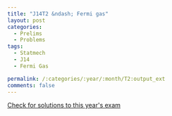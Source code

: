 ```yaml
---
title: "J14T2 &ndash; Fermi gas"
layout: post
categories:
  - Prelims
  - Problems
tags:
  - Statmech
  - J14
  - Fermi Gas

permalink: /:categories/:year/:month/T2:output_ext
comments: false
---
```

<object data="2014J2T.pdf" type="application/pdf" width="100%" height="500"></object>
<div class="message"><a href='https://princetonprelim.com/prelim/31/'>Check for solutions to this year's exam</a></div>